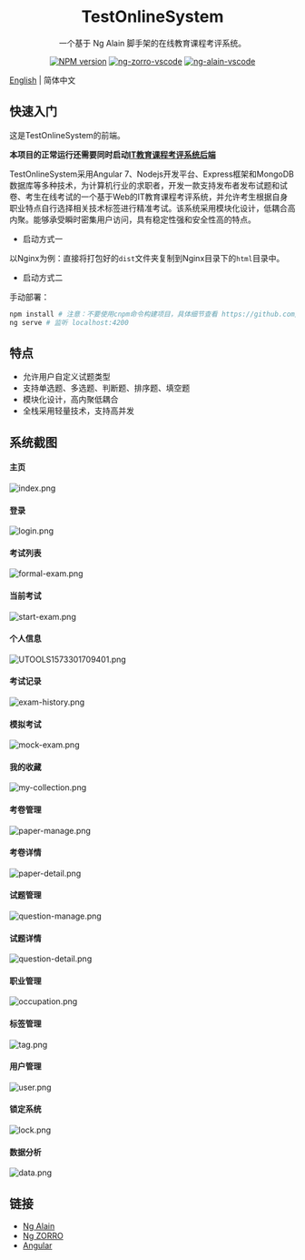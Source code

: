 <!--
 * @Author: Chen Wenhang
 * @Date: 2019-10-19 22:00:30
 * @LastEditTime: 2019-11-08 17:25:23
 * @Description: 
 * @Github: https://github.com/chenwenhang
 -->
<h1 align="center">
TestOnlineSystem
</h1>

<div align="center">

  一个基于 Ng Alain 脚手架的在线教育课程考评系统。

  [![NPM version](https://img.shields.io/npm/v/ng-alain.svg?style=flat-square)](https://www.npmjs.com/package/ng-alain)
  [![ng-zorro-vscode](https://img.shields.io/badge/ng--zorro-VSCODE-brightgreen.svg?style=flat-square)](https://marketplace.visualstudio.com/items?itemName=cipchk.ng-zorro-vscode)
  [![ng-alain-vscode](https://img.shields.io/badge/ng--alain-VSCODE-brightgreen.svg?style=flat-square)](https://marketplace.visualstudio.com/items?itemName=cipchk.ng-alain-vscode)

</div>

[English](README.md) | 简体中文

## 快速入门

这是TestOnlineSystem的前端。

**本项目的正常运行还需要同时启动[IT教育课程考评系统后端](https://github.com/chenwenhang/TestOnlineSystem-Backend)**

TestOnlineSystem采用Angular 7、Nodejs开发平台、Express框架和MongoDB数据库等多种技术，为计算机行业的求职者，开发一款支持发布者发布试题和试卷、考生在线考试的一个基于Web的IT教育课程考评系统，并允许考生根据自身职业特点自行选择相关技术标签进行精准考试。该系统采用模块化设计，低耦合高内聚。能够承受瞬时密集用户访问，具有稳定性强和安全性高的特点。

* 启动方式一

以Nginx为例：直接将打包好的`dist`文件夹复制到Nginx目录下的`html`目录中。

* 启动方式二

手动部署：
```bash
npm install # 注意：不要使用cnpm命令构建项目，具体细节查看 https://github.com/ng-alain/ng-alain/issues/413 
ng serve # 监听 localhost:4200
```

## 特点

* 允许用户自定义试题类型
* 支持单选题、多选题、判断题、排序题、填空题
* 模块化设计，高内聚低耦合
* 全栈采用轻量技术，支持高并发

## 系统截图

#### 主页
![index.png](http://echo-picture.oss-cn-beijing.aliyuncs.com/Github/TestOnlineSystem/index.png)
#### 登录
![login.png](http://echo-picture.oss-cn-beijing.aliyuncs.com/Github/TestOnlineSystem/login.png)
#### 考试列表
![formal-exam.png](http://echo-picture.oss-cn-beijing.aliyuncs.com/Github/TestOnlineSystem/formal-exam.png)
#### 当前考试
![start-exam.png](http://echo-picture.oss-cn-beijing.aliyuncs.com/Github/TestOnlineSystem/start-exam.png)
#### 个人信息
![UTOOLS1573301709401.png](http://echo-picture.oss-cn-beijing.aliyuncs.com/Github/TestOnlineSystem/userinfo.png)
#### 考试记录
![exam-history.png](http://echo-picture.oss-cn-beijing.aliyuncs.com/Github/TestOnlineSystem/exam-history.png)
#### 模拟考试
![mock-exam.png](http://echo-picture.oss-cn-beijing.aliyuncs.com/Github/TestOnlineSystem/mock-exam.png)
#### 我的收藏
![my-collection.png](http://echo-picture.oss-cn-beijing.aliyuncs.com/Github/TestOnlineSystem/my-collection.png)
#### 考卷管理
![paper-manage.png](http://echo-picture.oss-cn-beijing.aliyuncs.com/Github/TestOnlineSystem/paper-manage.png)
#### 考卷详情
![paper-detail.png](http://echo-picture.oss-cn-beijing.aliyuncs.com/Github/TestOnlineSystem/paper-detail.png)
#### 试题管理
![question-manage.png](http://echo-picture.oss-cn-beijing.aliyuncs.com/Github/TestOnlineSystem/question-manage.png)
#### 试题详情
![question-detail.png](http://echo-picture.oss-cn-beijing.aliyuncs.com/Github/TestOnlineSystem/question-detail.png)
#### 职业管理
![occupation.png](http://echo-picture.oss-cn-beijing.aliyuncs.com/Github/TestOnlineSystem/occupation.png)
#### 标签管理
![tag.png](http://echo-picture.oss-cn-beijing.aliyuncs.com/Github/TestOnlineSystem/tag.png)
#### 用户管理
![user.png](http://echo-picture.oss-cn-beijing.aliyuncs.com/Github/TestOnlineSystem/user.png)
#### 锁定系统
![lock.png](http://echo-picture.oss-cn-beijing.aliyuncs.com/Github/TestOnlineSystem/lock.png)
#### 数据分析
![data.png](http://echo-picture.oss-cn-beijing.aliyuncs.com/Github/TestOnlineSystem/data.png)
## 链接

+ [Ng Alain](https://github.com/ng-alain)
+ [Ng ZORRO](https://ng.ant.design)
+ [Angular](https://angular.cn)
